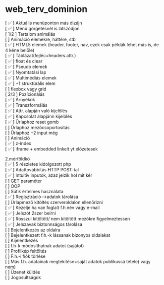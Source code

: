 # web_terv_dominion

[ &#9989; ] Aktuális menüponton más dizájn<br/>
[ &#9989; ] Menü görgetésnél is látszódjon<br/>
[ 1/2 ] Tartalom animálás<br/>
[ ] Animáció elemekre, háttére, stb<br/>
[ &#9989; ] HTML5 elemek (header, footer, nav, ezek csak példák lehet más is, de 4 kéne belőle)<br/>
[ &#9989; ] Táblázat(fejléc+headers attr.)<br/>
[ &#9989; ] float és clear<br/>
[ &#9989; ] Pseudo elemek<br/>
[ &#9989; ] Nyomtatási lap<br/>
[ &#9989; ] Multimédiás elemek<br/>
[ &#9989; ] +1 struktúrális elem<br/>
[ ] flexbox vagy grid<br/>
[ 2/3 ] Pozícionálás<br/>
[ &#9989; ] Árnyékok<br/>
[ &#9989; ] Transzformálás<br/>
[ &#9989; ] Attr. alapján való kijelölés<br/>
[ &#9989; ] Kapcsolat alapjánn kijelölés<br/>
[ &#9989; ] Űrlaphoz reset gomb<br/>
[ ] Űrlaphoz mezőcsoportosítás<br/>
[ ] Űrlaphoz +2 input még<br/>
[ ] Animáció <br/>
[ &#9989; ] z-index <br/>
[ &#9989; ] iframe + embedded linkelt yt előzetesek

2.mérföldkő<br/>
[ &#9989; ] 5 részletes kidolgozott php<br/>
[ &#9989; ] Adattovábbítás HTTP POST-tal<br/>
[ &#9989; ] Intuitív inputok, azaz jelzik hol mit kér<br/>
[ ] GET paraméter<br/>
[ ] OOP<br/>
[ ] Sütik értelmes használata<br/>
[ &#9989; ] Regisztráció-->adatok tárolása<br/>
[ ] Űrlapmező kitöltés szerveroldalon ellenőrizni<br/>
[ &#9989; ] Kezelje ha van foglalt f.h.név vagy e-mail<br/>
[ &#9989; ] Jelszót 2szer beírni<br/>
[ &#9989; ] Rosszul kitöltött/ nem kitöltött mezőkre figyelmeztessen<br/>
[ &#9989; ] Jelszavak biztonnságos tárolása<br/>
[ ] Bejelentkezés az oldalra<br/>
[ ] Bejelentkezett f.h.-k lássanak bizonyos oldalakat<br/>
[ ] Kijelentkezés<br/>
[ ] f.h-k módosíthatnak adatot (sajátot)<br/>
[ ] Profilkép feltöltés<br/>
[ ] F.h.-i fiók törlése<br/>
[ ] Más f.h. adatainak megtekitése+saját adatok publikussá tétele( vagy nem)<br/>
[ ] Üzenet küldés<br/>
[ ] Jogosultságok<br/>
